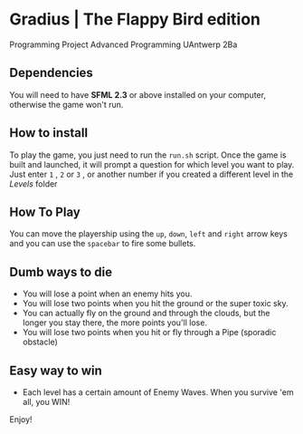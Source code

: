 # Gradius | The Flappy Bird edition
Programming Project Advanced Programming UAntwerp 2Ba

## Dependencies
You will need to have **SFML 2.3** or above installed on your computer, otherwise the game won't run. 

## How to install
To play the game, you just need to run the ```run.sh``` script. 
Once the game is built and launched, it will prompt a question for which level you want to play.
Just enter ``1`` , ``2``  or ``3`` , or another number if you created a different level in the *Levels* folder


## How To Play
You can move the playership using the ``up``, ``down``, ``left``  and ``right``  arrow keys
and you can use the ``spacebar`` to fire some bullets.   

## Dumb ways to die
- You will lose a point when an enemy hits you.  
- You will lose two points when you hit the ground or the super toxic sky. 
- You can actually fly on the ground and through the clouds, but 
the longer you stay there, the more points you'll lose. 
- You will lose two points when you hit or fly through a Pipe (sporadic obstacle)

## Easy way to win
- Each level has a certain amount of Enemy Waves. When you survive 'em all, you WIN!

 Enjoy!